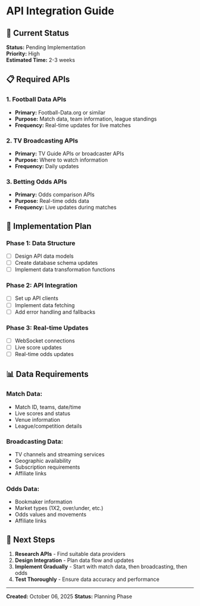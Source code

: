 # API Integration Guide

## 🎯 Current Status

**Status:** Pending Implementation  
**Priority:** High  
**Estimated Time:** 2-3 weeks  

## 📋 Required APIs

### **1. Football Data APIs**
- **Primary:** Football-Data.org or similar
- **Purpose:** Match data, team information, league standings
- **Frequency:** Real-time updates for live matches

### **2. TV Broadcasting APIs**
- **Primary:** TV Guide APIs or broadcaster APIs
- **Purpose:** Where to watch information
- **Frequency:** Daily updates

### **3. Betting Odds APIs**
- **Primary:** Odds comparison APIs
- **Purpose:** Real-time odds data
- **Frequency:** Live updates during matches

## 🔧 Implementation Plan

### **Phase 1: Data Structure**
- [ ] Design API data models
- [ ] Create database schema updates
- [ ] Implement data transformation functions

### **Phase 2: API Integration**
- [ ] Set up API clients
- [ ] Implement data fetching
- [ ] Add error handling and fallbacks

### **Phase 3: Real-time Updates**
- [ ] WebSocket connections
- [ ] Live score updates
- [ ] Real-time odds updates

## 📊 Data Requirements

### **Match Data:**
- Match ID, teams, date/time
- Live scores and status
- Venue information
- League/competition details

### **Broadcasting Data:**
- TV channels and streaming services
- Geographic availability
- Subscription requirements
- Affiliate links

### **Odds Data:**
- Bookmaker information
- Market types (1X2, over/under, etc.)
- Odds values and movements
- Affiliate links

## 🚀 Next Steps

1. **Research APIs** - Find suitable data providers
2. **Design Integration** - Plan data flow and updates
3. **Implement Gradually** - Start with match data, then broadcasting, then odds
4. **Test Thoroughly** - Ensure data accuracy and performance

---

**Created:** October 06, 2025
**Status:** Planning Phase

